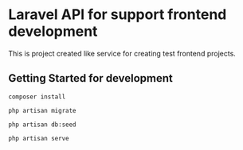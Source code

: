 # Laravel API for support frontend development

This is project created like service for creating test frontend projects.


## Getting Started for development


```
composer install
```
```
php artisan migrate
```
```
php artisan db:seed
```
```
php artisan serve
```
